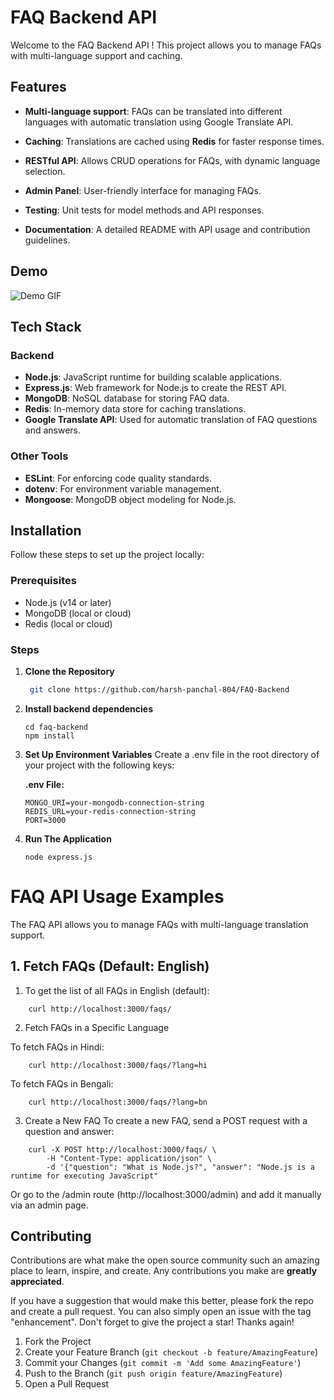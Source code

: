 # FAQ Backend API

Welcome to the FAQ Backend API ! This project allows you to manage FAQs with multi-language support and caching.

## Features

- **Multi-language support**: FAQs can be translated into different languages with automatic translation using Google Translate API.

- **Caching**: Translations are cached using **Redis** for faster response times.
- **RESTful API**: Allows CRUD operations for FAQs, with dynamic language selection.
- **Admin Panel**: User-friendly interface for managing FAQs.
- **Testing**: Unit tests for model methods and API responses.
- **Documentation**: A detailed README with API usage and contribution guidelines.


## Demo

![Demo GIF](/demo_gif/faq-video.gif)



## Tech Stack

### Backend
- **Node.js**: JavaScript runtime for building scalable applications.
- **Express.js**: Web framework for Node.js to create the REST API.
- **MongoDB**: NoSQL database for storing FAQ data.
- **Redis**: In-memory data store for caching translations.
- **Google Translate API**: Used for automatic translation of FAQ questions and answers.


### Other Tools
- **ESLint**: For enforcing code quality standards.
- **dotenv**: For environment variable management.
- **Mongoose**: MongoDB object modeling for Node.js.


## Installation

Follow these steps to set up the project locally:

### Prerequisites
- Node.js (v14 or later)
- MongoDB (local or cloud)
- Redis (local or cloud)


### Steps

1. **Clone the Repository**
   ```bash
    git clone https://github.com/harsh-panchal-804/FAQ-Backend
   ```

2. **Install backend dependencies**
    ```
    cd faq-backend
    npm install
    ```

3. **Set Up Environment Variables** 
    Create a .env file in the root directory of your project with the following keys:

    

    **.env File:**

    ```
    MONGO_URI=your-mongodb-connection-string
    REDIS_URL=your-redis-connection-string
    PORT=3000
    ```

4. **Run The Application** 
    ```
    node express.js
    
    ```
    

# FAQ API Usage Examples

The FAQ API allows you to manage FAQs with multi-language translation support.

## 1. Fetch FAQs (Default: English)
1. To get the list of all FAQs in English (default):

```
    curl http://localhost:3000/faqs/
```
2. Fetch FAQs in a Specific Language

To fetch FAQs in Hindi:
```
    curl http://localhost:3000/faqs/?lang=hi
```
To fetch FAQs in Bengali:
```
    curl http://localhost:3000/faqs/?lang=bn
```
3. Create a New FAQ
To create a new FAQ, send a POST request with a question and answer:
```
    curl -X POST http://localhost:3000/faqs/ \
        -H "Content-Type: application/json" \
        -d '{"question": "What is Node.js?", "answer": "Node.js is a runtime for executing JavaScript"
  ```
Or go to the /admin route (http://localhost:3000/admin)  and add it manually via an admin page.


## Contributing

Contributions are what make the open source community such an amazing place to learn, inspire, and create. Any contributions you make are **greatly appreciated**.

If you have a suggestion that would make this better, please fork the repo and create a pull request. You can also simply open an issue with the tag "enhancement".
Don't forget to give the project a star! Thanks again!

1. Fork the Project
2. Create your Feature Branch (`git checkout -b feature/AmazingFeature`)
3. Commit your Changes (`git commit -m 'Add some AmazingFeature'`)
4. Push to the Branch (`git push origin feature/AmazingFeature`)
5. Open a Pull Request

